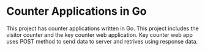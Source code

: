 # Counter Applications in Go

This project has counter applications written in Go. This project includes the visitor counter and the key counter web application. Key counter web app uses POST method to send data to server and retrives using response data.